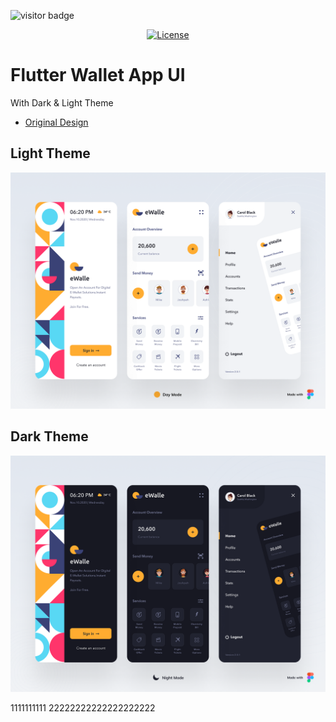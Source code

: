 
![visitor badge](https://komarev.com/ghpvc/?username=salim97-Flutter-Wallet)


<p align="center">
<a href="https://github.com/antonkomarev/github-profile-views-counter/blob/master/LICENSE"><img src="https://img.shields.io/github/license/antonkomarev/github-profile-views-counter.svg?style=flat-square" alt="License"></a>
</p>

# Flutter Wallet App UI
 With Dark & Light Theme
- [Original Design](https://www.uplabs.com/posts/ewalle-portable-wallet)
 
## Light Theme

![Banner](assets/light.png)
 
## Dark Theme

![Banner](assets/dark.png)

1111111111
22222222222222222222

